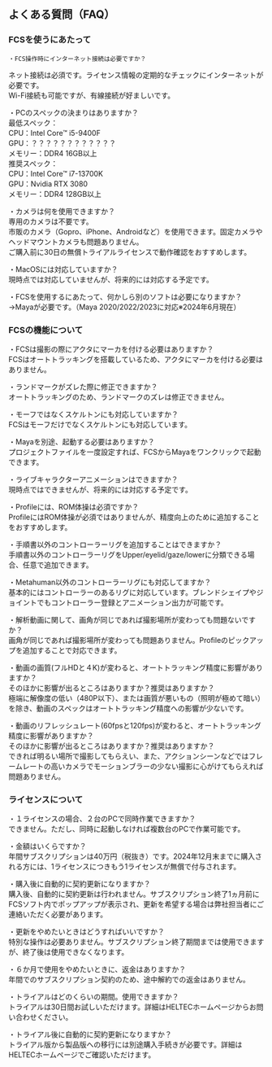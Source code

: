## よくある質問（FAQ）

### FCSを使うにあたって

```
・FCS操作時にインターネット接続は必要ですか？  
```
ネット接続は必須です。ライセンス情報の定期的なチェックにインターネットが必要です。  
Wi-Fi接続も可能ですが、有線接続が好ましいです。
 
・PCのスペックの決まりはありますか？  
最低スペック：  
CPU：Intel Core™ i5-9400F  
GPU：？？？？？？？？？？？？  
メモリー：DDR4 16GB以上  
推奨スペック：  
CPU：Intel Core™ i7-13700K  
GPU：Nvidia RTX 3080  
メモリー：DDR4 128GB以上
 
・カメラは何を使用できますか？  
専用のカメラは不要です。  
市販のカメラ（Gopro、iPhone、Androidなど）を使用できます。固定カメラやヘッドマウントカメラも問題ありません。  
ご購入前に30日の無償トライアルライセンスで動作確認をおすすめします。

・MacOSには対応していますか？  
現時点では対応していませんが、将来的には対応する予定です。

・FCSを使用するにあたって、何かしら別のソフトは必要になりますか？  
→Mayaが必要です。（Maya 2020/2022/2023に対応※2024年6月現在）

### FCSの機能について

・FCSは撮影の際にアクタにマーカを付ける必要はありますか？  
FCSはオートトラッキングを搭載しているため、アクタにマーカを付ける必要はありません。

・ランドマークがズレた際に修正できますか？  
オートトラッキングのため、ランドマークのズレは修正できません。

・モーフではなくスケルトンにも対応していますか？  
FCSはモーフだけでなくスケルトンにも対応しています。

・Mayaを別途、起動する必要はありますか？  
プロジェクトファイルを一度設定すれば、FCSからMayaをワンクリックで起動できます。

・ライブキャラクターアニメーションはできますか？  
現時点ではできませんが、将来的には対応する予定です。

・Profileには、ROM体操は必須ですか？  
ProfileにはROM体操が必須ではありませんが、精度向上のために追加することをおすすめします。

・手順書以外のコントローラーリグを追加することはできますか？  
手順書以外のコントローラーリグをUpper/eyelid/gaze/lowerに分類できる場合、任意で追加できます。

・Metahuman以外のコントローラーリグにも対応してますか？  
基本的にはコントローラーのあるリグに対応しています。ブレンドシェイプやジョイントでもコントローラー登録とアニメーション出力が可能です。

・解析動画に関して、画角が同じであれば撮影場所が変わっても問題ないですか？  
画角が同じであれば撮影場所が変わっても問題ありません。Profileのピックアップを追加することで対応できます。
 
・動画の画質(フルHDと４K)が変わると、オートトラッキング精度に影響がありますか？  
そのほかに影響が出るところはありますか？推奨はありますか？  
極端に解像度の低い（480P以下）、または画質が悪いもの（照明が極めて暗い）を除き、動画のスペックはオートトラッキング精度への影響が少ないです。
 
・動画のリフレッシュレート(60fpsと120fps)が変わると、オートトラッキング精度に影響がありますか？  
そのほかに影響が出るところはありますか？推奨はありますか？  
できれば明るい場所で撮影してもらえい、また、アクションシーンなどではフレームレートの高いカメラでモーションブラーの少ない撮影に心がけてもらえれば問題ありません。

### ライセンスについて

・１ライセンスの場合、２台のPCで同時作業できますか？  
できません。ただし、同時に起動しなければ複数台のPCで作業可能です。

・金額はいくらですか？  
年間サブスクリプションは40万円（税抜き）です。2024年12月末までに購入される方には、1ライセンスにつきもう1ライセンスが無償で付与されます。

・購入後に自動的に契約更新になりますか？  
購入後、自動的に契約更新は行われません。サブスクリプション終了1ヵ月前にFCSソフト内でポップアップが表示され、更新を希望する場合は弊社担当者にご連絡いただく必要があります。
 
・更新をやめたいときはどうすればいいですか？  
特別な操作は必要ありません。サブスクリプション終了期間までは使用できますが、終了後は使用できなくなります。
 
・６か月で使用をやめたいときに、返金はありますか？  
年間でのサブスクリプション契約のため、途中解約での返金はありません。

・トライアルはどのくらいの期間。使用できますか？  
トライアルは30日間お試しいただけます。詳細はHELTECホームページからお問い合わせください。

・トライアル後に自動的に契約更新になりますか？  
トライアル版から製品版への移行には別途購入手続きが必要です。詳細はHELTECホームページでご確認いただけます。

